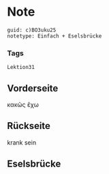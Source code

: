 # Note
```
guid: c)BO3uku25
notetype: Einfach + Eselsbrücke
```

### Tags
```
Lektion31
```

## Vorderseite
κακῶς ἔχω

## Rückseite
krank sein

## Eselsbrücke

